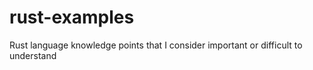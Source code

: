 # rust-examples
Rust language knowledge points that I consider important or difficult to understand 
